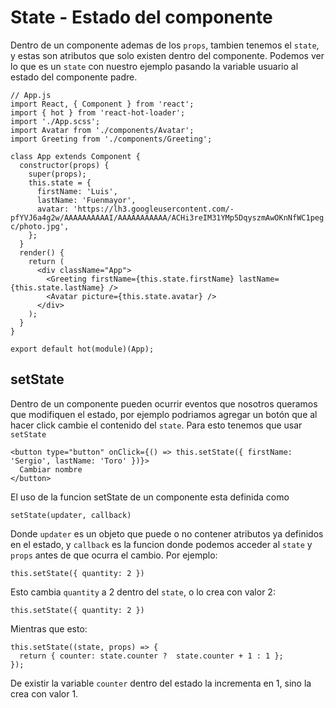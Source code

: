 # State - Estado del componente
Dentro de un componente ademas de los `props`, tambien tenemos el `state`, y estas son atributos que solo existen dentro del componente. Podemos ver lo que es un `state` con nuestro ejemplo pasando la variable usuario al estado del componente padre.
```
// App.js
import React, { Component } from 'react';
import { hot } from 'react-hot-loader';
import './App.scss';
import Avatar from './components/Avatar';
import Greeting from './components/Greeting';

class App extends Component {
  constructor(props) {
    super(props);
    this.state = {
      firstName: 'Luis',
      lastName: 'Fuenmayor',
      avatar: 'https://lh3.googleusercontent.com/-pfYVJ6a4g2w/AAAAAAAAAAI/AAAAAAAAAAA/ACHi3reIM31YMp5DqyszmAwOKnNfWC1peg.CMID/s192-c/photo.jpg',
    };
  }
  render() {
    return (
      <div className="App">
        <Greeting firstName={this.state.firstName} lastName={this.state.lastName} />
        <Avatar picture={this.state.avatar} />
      </div>
    );
  }
}

export default hot(module)(App);
```
## setState
Dentro de un componente pueden ocurrir eventos que nosotros queramos que modifiquen el estado, por ejemplo podriamos agregar un botón que al hacer click cambie el contenido del `state`. Para esto tenemos que usar `setState`
```
<button type="button" onClick={() => this.setState({ firstName: 'Sergio', lastName: 'Toro' })}>
  Cambiar nombre
</button>
```
El uso de la funcion setState de un componente esta definida como
```
setState(updater, callback)
```
Donde `updater` es un objeto que puede o no contener atributos ya definidos en el estado, y `callback` es la funcion donde podemos acceder al `state` y `props` antes de que ocurra el cambio. Por ejemplo:
```
this.setState({ quantity: 2 })
```
Esto cambia `quantity` a 2 dentro del `state`, o lo crea con valor 2:
```
this.setState({ quantity: 2 })
```
Mientras que esto:
```
this.setState((state, props) => {
  return { counter: state.counter ?  state.counter + 1 : 1 };
});
```
De existir la variable `counter` dentro del estado la incrementa en 1, sino la crea con valor 1.